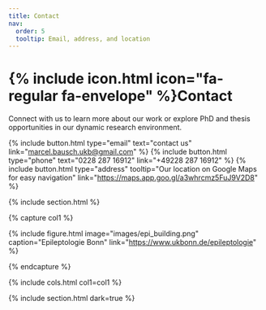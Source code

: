 ```yaml
---
title: Contact
nav:
  order: 5
  tooltip: Email, address, and location
---
```


# {% include icon.html icon="fa-regular fa-envelope" %}Contact

Connect with us to learn more about our work or explore PhD and thesis opportunities in our dynamic research environment.

{%
  include button.html
  type="email"
  text="contact us"
  link="marcel.bausch.ukb@gmail.com"
%}
{%
  include button.html
  type="phone"
  text="0228 287 16912"
  link="+49228 287 16912"
%}
{%
  include button.html
  type="address"
  tooltip="Our location on Google Maps for easy navigation"
  link="https://maps.app.goo.gl/a3whrcmz5FuJ9V2D8"
%}

{% include section.html %}

{% capture col1 %}

{%
  include figure.html
  image="images/epi_building.png"
  caption="Epileptologie Bonn"
  link="https://www.ukbonn.de/epileptologie"
%}

{% endcapture %}

{% include cols.html col1=col1 %}

{% include section.html dark=true %}


